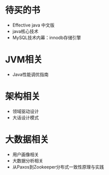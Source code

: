 # 待买的书


* Effective java 中文版
* java核心技术
* MySQL技术内幕：innodb存储引擎


# JVM相关
- Java性能调优指南

# 架构相关
- 领域驱动设计
- 大话设计模式


# 大数据相关
- 用户画像相关
- 大数据分析相关
- 从Paxos到Zookeeper分布式一致性原理与实践